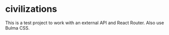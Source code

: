 # civilizations
This is a test project to work with an external API and React Router. Also use Bulma CSS.
